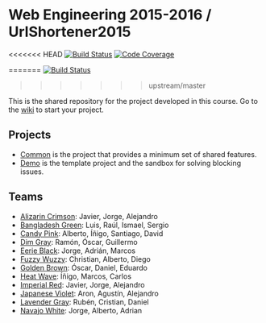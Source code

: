 # Web Engineering 2015-2016 / UrlShortener2015
<<<<<<< HEAD
[![Build Status](https://travis-ci.org/albertorevel/UrlShortener2015.svg)](https://travis-ci.org/albertorevel/UrlShortener2015)
[![Code Coverage](https://img.shields.io/codecov/c/github/albertorevel/UrlShortener2015/master.svg)](https://codecov.io/github/albertorevel/UrlShortener2015?branch=master)

=======
[![Build Status](https://travis-ci.org/UNIZAR-30246-WebEngineering/UrlShortener2015.svg?branch=master)](https://travis-ci.org/UNIZAR-30246-WebEngineering/UrlShortener2015)
>>>>>>> upstream/master

This is the shared repository for the project developed in this course. Go to the [wiki](https://github.com/UNIZAR-30246-WebEngineering/UrlShortener2015/wiki) to start your project.

## Projects

* [Common](common) is the project that provides a minimum set of shared features.
* [Demo](demo) is the template project and the sandbox for solving blocking issues.

## Teams

* [Alizarin Crimson](alizarin-crimson): Javier, Jorge, Alejandro
* [Bangladesh Green](bangladesh-green): Luis, Raúl, Ismael, Sergio
* [Candy Pink](candy-pink): Alberto, Íñigo, Santiago, David
* [Dim Gray](dim-gray): Ramón, Óscar, Guillermo 
* [Eerie Black](eerie-black): Jorge, Adrián, Marcos 
* [Fuzzy Wuzzy](fuzzy-wuzzy): Christian, Alberto, Diego
* [Golden Brown](golden-brown): Óscar, Daniel, Eduardo
* [Heat Wave](heat-wave): Íñigo, Marcos, Carlos
* [Imperial Red](imperial-red): Javier, Jorge, Alejandro
* [Japanese Violet](japanese-violet): Aron, Agustín, Alejandro
* [Lavender Gray](lavender-gray): Rubén, Cristian, Daniel
* [Navajo White](navajo-white): Jorge, Alberto, Adrian
